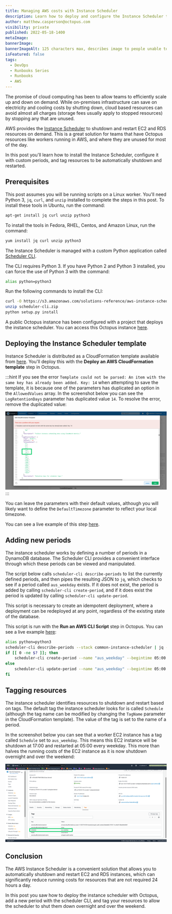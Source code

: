 ```yaml
---
title: Managing AWS costs with Instance Scheduler
description: Learn how to deploy and configure the Instance Scheduler to shutdown unused AWS resources.
author: matthew.casperson@octopus.com
visibility: private
published: 2022-05-18-1400
metaImage: 
bannerImage: 
bannerImageAlt: 125 characters max, describes image to people unable to see it.
isFeatured: false
tags: 
  - DevOps
  - Runbooks Series
  - Runbooks
  - AWS
---
```


The promise of cloud computing has been to allow teams to efficiently scale up and down on demand. While on-premises infrastructure can save on electricity and cooling costs by shutting down, cloud based resources can avoid almost all charges (storage fees usually apply to stopped resources) by stopping any that are unused.

AWS provides the [Instance Scheduler](https://aws.amazon.com/solutions/implementations/instance-scheduler/) to shutdown and restart EC2 and RDS resources on demand. This is a great solution for teams that have Octopus resources like workers running in AWS, and where they are unused for most of the day.

In this post you'll learn how to install the Instance Scheduler, configure it with custom periods, and tag resources to be automatically shutdown and restarted.

## Prerequisites

This post assumes you will be running scripts on a Linux worker. You'll need Python 3, `jq`, `curl`, and `unzip` installed to complete the steps in this post. To install these tools in Ubuntu, run the command:

```bash
apt-get install jq curl unzip python3
```

To install the tools in Fedora, RHEL, Centos, and Amazon Linux, run the command:

```bash
yum install jq curl unzip python3
```

The Instance Scheduler is managed with a custom Python application called [Scheduler CLI](https://docs.aws.amazon.com/solutions/latest/instance-scheduler/scheduler-cli.html). 

The CLI requires Python 3. If you have Python 2 and Python 3 installed, you can force the use of Python 3 with the command:

```bash
alias python=python3
```

Run the following commands to install the CLI:

```bash
curl -O https://s3.amazonaws.com/solutions-reference/aws-instance-scheduler/latest/scheduler-cli.zip
unzip scheduler-cli.zip
python setup.py install
```

A public Octopus instance has been configured with a project that deploys the instance scheduler. You can access this Octopus instance [here](https://tenpillars.octopus.app/app#/Spaces-42/projects/aws-instance-scheduler/deployments).

## Deploying the Instance Scheduler template

Instance Scheduler is distributed as a CloudFormation template available from [here](https://s3.amazonaws.com/solutions-reference/aws-instance-scheduler/latest/aws-instance-scheduler.template). You'll deploy this with the **Deploy an AWS CloudFormation template** step in Octopus.

:::hint
If you see the error `Template could not be parsed: An item with the same key has already been added. Key: 14` when attempting to save the template, it is because one of the parameters has duplicated an option in the `AllowedValues` array. In the screenshot below you can see the `LogRetentionDays` parameter has duplicated value `14`. To resolve the error, remove the duplicated value:

![Parameter Error](paramaters-error.png "width=500")
:::

You can leave the parameters with their default values, although you will likely want to define the `DefaultTimezone` parameter to reflect your local timezone.

You can see a live example of this step [here](https://tenpillars.octopus.app/app#/Spaces-42/projects/aws-instance-scheduler/deployments/process/steps?actionId=4ba7211f-0531-48e6-8f88-de70b770595b).

## Adding new periods

The instance scheduler works by defining a number of periods in a DynamoDB database. The Scheduler CLI provides a convenient interface through which these periods can be viewed and manipulated.

The script below calls `scheduler-cli describe-periods` to list the currently defined periods, and then pipes the resulting JSON to `jq`, which checks to see if a period called `aus_weekday` exists. If it does not exist, the period is added by calling `scheduler-cli create-period`, and if it does exist the period is updated by calling `scheduler-cli update-period`.

This script is necessary to create an idempotent deployment, where a deployment can be redeployed at any point, regardless of the existing state of the database.

This script is run with the **Run an AWS CLI Script** step in Octopus. You can see a live example [here](https://tenpillars.octopus.app/app#/Spaces-42/projects/aws-instance-scheduler/deployments/process/steps?actionId=05a40c92-e81a-4882-a6eb-49415f5d23e5):

```bash
alias python=python3
scheduler-cli describe-periods --stack common-instance-scheduler | jq -e '.Periods|any(.Name == "aus_weekday")' > /dev/null
if [[ 0 -ne $? ]]; then
	scheduler-cli create-period --name "aus_weekday" --begintime 05:00 --endtime 17:00 --weekdays mon-fri --stack common-instance-scheduler
else
	scheduler-cli update-period --name "aus_weekday" --begintime 05:00 --endtime 17:00 --weekdays mon-fri --stack common-instance-scheduler
fi
```

## Tagging resources

The instance scheduler identifies resources to shutdown and restart based on tags. The default tag the instance scheduler looks for is called `Schedule` (although the tag name can be modified by changing the `TagName` parameter in the CloudFormation template). The value of the tag is set to the name of a period.

In the screenshot below you can see that a worker EC2 instance has a tag called `Schedule` set to `aus_weekday`. This means this EC2 instance will be shutdown at 17:00 and restarted at 05:00 every weekday. This more than halves the running costs of the EC2 instance as it is now shutdown overnight and over the weekend:

![Tagged EC2 instance](tagged-ec2.png "width=500")

## Conclusion

The AWS Instance Scheduler is a convenient solution that allows you to automatically shutdown and restart EC2 and RDS instances, which can significantly reduce running costs for resources that are not required 24 hours a day.

In this post you saw how to deploy the instance scheduler with Octopus, add a new period with the scheduler CLI, and tag your resources to allow the scheduler to shut them down overnight and over the weekend.